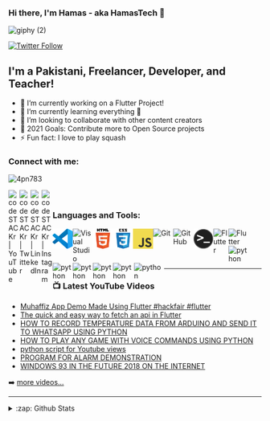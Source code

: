 ### Hi there, I'm Hamas - aka HamasTech 👋
![giphy (2)](https://user-images.githubusercontent.com/47780362/136697875-61b80f5e-87af-4692-854e-f10f6593ed84.gif)


[![Twitter Follow](https://img.shields.io/twitter/follow/Hamas_ur_Rehman?label=Follow%20%20Hamas_ur_Rehman&logoColor=blue&style=for-the-badge)](https://twitter.com/intent/follow?original_referer=https%3A%2F%2Fgithub.com%2FHamas_ur_Rehman&screen_name=Hamas_ur_Rehman)


## I'm a Pakistani, Freelancer, Developer, and Teacher!

- 🔭 I’m currently working on a Flutter Project!
- 🌱 I’m currently learning everything 🤣
- 👯 I’m looking to collaborate with other content creators
- 🥅 2021 Goals: Contribute more to Open Source projects
- ⚡ Fun fact: I love to play squash

### Connect with me:
![4pn783](https://media.giphy.com/media/13HgwGsXF0aiGY/giphy.gif)
<br>


[<img align="left" alt="codeSTACKr | YouTube" width="22px" src="https://cdn.jsdelivr.net/npm/simple-icons@v3/icons/youtube.svg" />][youtube]
[<img align="left" alt="codeSTACKr | Twitter" width="22px" src="https://cdn.jsdelivr.net/npm/simple-icons@v3/icons/twitter.svg" />][twitter]
[<img align="left" alt="codeSTACKr | LinkedIn" width="22px" src="https://cdn.jsdelivr.net/npm/simple-icons@v3/icons/linkedin.svg" />][linkedin]
[<img align="left" alt="codeSTACKr | Instagram" width="22px" src="https://cdn.jsdelivr.net/npm/simple-icons@v3/icons/instagram.svg" />][instagram]

<br />

### Languages and Tools:

[<img align="left" alt="Visual Studio Code" width="40px" src="https://raw.githubusercontent.com/github/explore/80688e429a7d4ef2fca1e82350fe8e3517d3494d/topics/visual-studio-code/visual-studio-code.png" />][vscode]
[<img align="left" alt="Visual Studio" width="40px" src="https://image.flaticon.com/icons/png/512/906/906324.png" />][vs]

[<img align="left" alt="HTML5" width="40px" src="https://raw.githubusercontent.com/github/explore/80688e429a7d4ef2fca1e82350fe8e3517d3494d/topics/html/html.png" />][html]
[<img align="left" alt="CSS3" width="40px" src="https://raw.githubusercontent.com/github/explore/80688e429a7d4ef2fca1e82350fe8e3517d3494d/topics/css/css.png" />][css3]
[<img align="left" alt="JavaScript" width="40px" src="https://raw.githubusercontent.com/github/explore/80688e429a7d4ef2fca1e82350fe8e3517d3494d/topics/javascript/javascript.png" />][js]
[<img align="left" alt="Git" width="40px" src="https://iconape.com/wp-content/png_logo_vector/git-icon.png" />][web]
[<img align="left" alt="GitHub" width="40px" src="https://image.flaticon.com/icons/png/512/733/733553.png" />][web]
[<img align="left" alt="Terminal" width="40px" src="https://raw.githubusercontent.com/github/explore/80688e429a7d4ef2fca1e82350fe8e3517d3494d/topics/terminal/terminal.png" />][web]
[<img align="left" alt="Flutter" width="30px" src="https://iconape.com/wp-content/files/tw/370888/svg/370888.svg" />][flutter]

[<img align="left" alt="Flutter" width="40px" src="https://image.flaticon.com/icons/png/512/919/919841.png" />][flutter]
[<img align="left" alt="python" width="40px" src="https://image.flaticon.com/icons/png/512/518/518705.png" />][python]
[<img align="left" alt="python" width="40px" src="https://image.flaticon.com/icons/png/512/919/919852.png" />][python]
[<img align="left" alt="python" width="40px" src="https://image.flaticon.com/icons/png/128/919/919836.png" />][python]
[<img align="left" alt="python" width="40px" src="https://image.flaticon.com/icons/png/512/919/919830.png" />][python]
[<img align="left" alt="python" width="42px" src="https://image.flaticon.com/icons/png/512/919/919855.png" />][python]


[<img align="left" alt="python" width="60px" src="https://upload.wikimedia.org/wikipedia/commons/thumb/8/87/Arduino_Logo.svg/800px-Arduino_Logo.svg.png" />][python]<br>


<br />
<br />

---

### 📺 Latest YouTube Videos

<!-- YOUTUBE:START -->
- [Muhaffiz App Demo Made Using Flutter #hackfair #flutter](https://youtu.be/IErm4DZQ_nE)
- [The quick and easy way to fetch an api in Flutter](https://youtu.be/3tFqAKpJuZk)
- [HOW TO RECORD TEMPERATURE DATA FROM ARDUINO AND SEND IT TO WHATSAPP USING PYTHON](https://www.youtube.com/watch?v=wuUwYeYMTws)
- [HOW TO PLAY ANY GAME WITH VOICE COMMANDS USING PYTHON](https://www.youtube.com/watch?v=4LA6AjW17lk)
- [python script for Youtube views](https://www.youtube.com/watch?v=M75P3XE8KDk)
- [PROGRAM FOR ALARM DEMONSTRATION](https://www.youtube.com/watch?v=jWwWr8S3oAc)
- [WINDOWS 93 IN THE FUTURE 2018 ON THE INTERNET](https://www.youtube.com/watch?v=Y79kQ0QY2fU)
<!-- YOUTUBE:END -->

➡️ [more videos...](https://www.youtube.com/channel/UCDE256t9BmKRz9rjtNu0FMA/featured)


---


<details>
  <summary>:zap: Github Stats</summary>

  <img align="left" alt="Hamas-ur-Rehman's Github Stats" src="https://github-readme-stats.vercel.app/api?username=Hamas-ur-Rehman&show_icons=true&hide_border=true" />

</details>



[twitter]: https://twitter.com/Hamas_ur_Rehman
[youtube]: https://www.youtube.com/channel/UCDE256t9BmKRz9rjtNu0FMA
[instagram]: https://www.instagram.com/hamas_ur_rehman/
[linkedin]: https://www.linkedin.com/in/hamasurrehman/
[vscode]: https://code.visualstudio.com/
[vs]: https://visualstudio.microsoft.com/vs/
[android]: https://developer.android.com/studio?gclid=CjwKCAjw2ZaGBhBoEiwA8pfP_jfOq6bChh_tv5ykH8Xpik-Cpru2_f9ebANDO4FfzRfiy7ZShlSCFBoCGSoQAvD_BwE&gclsrc=aw.ds
[html]: https://developer.mozilla.org/en-US/docs/Web/HTML
[css3]: https://developer.mozilla.org/en-US/docs/Web/HTML
[js]: https://www.javascript.com/
[web]: https://github.com/explore
[flutter]: https://flutter.dev/?gclid=Cj0KCQiA5bz-BRD-ARIsABjT4ni5nQUgIN-5H5-85bzu6oBSzMz1Qdq7nWj64ujZs9uAKr-vx5XWa7YaAhqhEALw_wcB&gclsrc=aw.ds
[dart]: https://dart.dev/
[python]: https://www.python.org/
